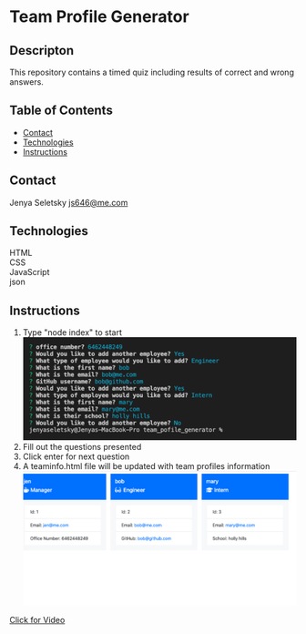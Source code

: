 # Team Profile Generator

## Descripton

This repository contains a timed quiz including results of correct and wrong answers.

## Table of Contents

- [Contact](#contact)
- [Technologies](#technologies)
- [Instructions](#instructions)

## Contact

Jenya Seletsky js646@me.com

## Technologies

HTML
<br>CSS
<br>JavaScript
<br> json

## Instructions

1. Type "node index" to start<br>
   ![start](./images/questions.png)
2. Fill out the questions presented
3. Click enter for next question
4. A teaminfo.html file will be updated with team profiles information
   ![start](./images/results.png)

<a href="https://www.youtube.com/watch?v=xl5LKrRQV9c">Click for Video</a>
